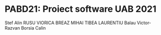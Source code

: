 # PABD21: Proiect software UAB 2021
Stef Alin
RUSU VIORICA
BREAZ MIHAI
TIBEA LAURENTIU
Balau Victor-Razvan
Borsia Calin
